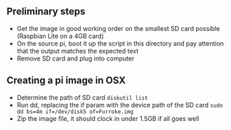 ## Preliminary steps

- Get the image in good working order on the smallest SD card possible (Raspbian Lite on a 4GB card)
- On the source pi, boot it up the script in this directory and pay attention that the output matches the expected text 
- Remove SD card and plug into computer

## Creating a pi image in OSX

- Determine the path of SD card `diskutil list`
- Run dd, replacing the if param with the device path of the SD card `sudo dd bs=4m if=/dev/disk5 of=Furroke.img`
- Zip the image file, it should clock in under 1.5GB if all goes well

